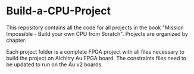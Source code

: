 # Build-a-CPU-Project
This repository contains all the code for all projects in the book "Mission Impossible - Build your own CPU from Scratch".  Projects are organized by chapter.  

Each project folder is a complete FPGA project with all files necessary to build the project on Alchitry Au FPGA board.  The constraints files need to be updated to run on the Au v2 boards.

